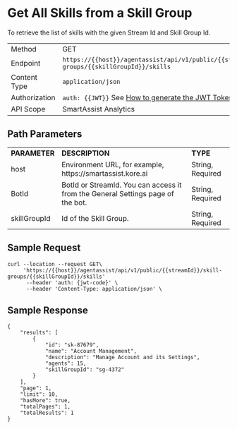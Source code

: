 # Get All Skills from a Skill Group

To retrieve the list of skills with the given Stream Id and Skill Group Id.

<table>
  <tr>
   <td>Method
   </td>
   <td>GET
   </td>
  </tr>
  <tr>
   <td>Endpoint
   </td>
   <td><code>https://{{host}}/agentassist/api/v1/public/{{streamId}}/skill-groups/{{skillGroupId}}/skills</code>
   </td>
  </tr>
  <tr>
   <td>Content Type
   </td>
   <td><code>application/json</code>
   </td>
  </tr>
  <tr>
   <td>Authorization
   </td>
   <td><code>auth: {{JWT}}</code>
See <a href="https://docs.kore.ai/smartassist/api/api-setup/#Generating_a_JWT_token">How to generate the JWT Token.</a>
   </td>
  </tr>
  <tr>
   <td>API Scope
   </td>
   <td>SmartAssist Analytics
   </td>
  </tr>
</table>

## Path Parameters

<table>
  <tr>
   <td><strong>PARAMETER</strong>
   </td>
   <td><strong>DESCRIPTION</strong>
   </td>
   <td><strong>TYPE</strong>
   </td>
  </tr>
  <tr>
   <td>host
   </td>
   <td>Environment URL, for example, https://smartassist.kore.ai
   </td>
   <td>String, Required
   </td>
  </tr>
  <tr>
   <td>BotId
   </td>
   <td>BotId or StreamId. You can access it from the General Settings page of the bot.
   </td>
   <td>String, Required
   </td>
  </tr>
  <tr>
   <td>skillGroupId
   </td>
   <td>Id of the Skill Group.
   </td>
   <td>String, Required
   </td>
  </tr>
</table>

## Sample Request


```
curl --location --request GET\
     'https://{{host}}/agentassist/api/v1/public/{{streamId}}/skill-groups/{{skillGroupId}}/skills'
      --header 'auth: {jwt-code}' \
      --header 'Content-Type: application/json' \
```

## Sample Response

```
{
    "results": [
        {
            "id": "sk-87679",
            "name": "Account Management",
            "description": "Manage Account and its Settings",
            "agents": 15,
            "skillGroupId": "sg-4372"
        }
    ],
    "page": 1,
    "limit": 10,
    "hasMore": true,
    "totalPages": 1,
    "totalResults": 1
}
```